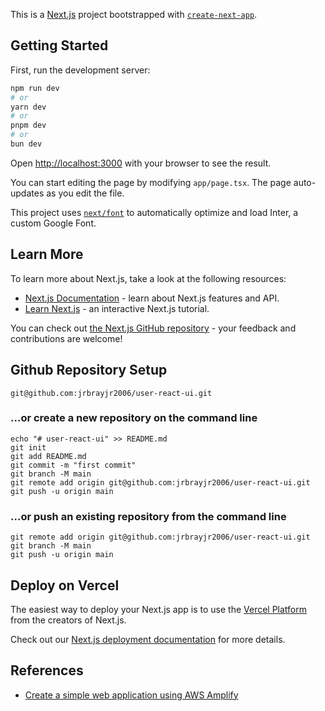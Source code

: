 This is a [Next.js](https://nextjs.org/) project bootstrapped with [`create-next-app`](https://github.com/vercel/next.js/tree/canary/packages/create-next-app).

## Getting Started

First, run the development server:

```bash
npm run dev
# or
yarn dev
# or
pnpm dev
# or
bun dev
```

Open [http://localhost:3000](http://localhost:3000) with your browser to see the result.

You can start editing the page by modifying `app/page.tsx`. The page auto-updates as you edit the file.

This project uses [`next/font`](https://nextjs.org/docs/basic-features/font-optimization) to automatically optimize and load Inter, a custom Google Font.

## Learn More

To learn more about Next.js, take a look at the following resources:

- [Next.js Documentation](https://nextjs.org/docs) - learn about Next.js features and API.
- [Learn Next.js](https://nextjs.org/learn) - an interactive Next.js tutorial.

You can check out [the Next.js GitHub repository](https://github.com/vercel/next.js/) - your feedback and contributions are welcome!

## Github Repository Setup

```
git@github.com:jrbrayjr2006/user-react-ui.git
```

### …or create a new repository on the command line
```
echo "# user-react-ui" >> README.md
git init
git add README.md
git commit -m "first commit"
git branch -M main
git remote add origin git@github.com:jrbrayjr2006/user-react-ui.git
git push -u origin main
```

### …or push an existing repository from the command line
```
git remote add origin git@github.com:jrbrayjr2006/user-react-ui.git
git branch -M main
git push -u origin main
```

## Deploy on Vercel

The easiest way to deploy your Next.js app is to use the [Vercel Platform](https://vercel.com/new?utm_medium=default-template&filter=next.js&utm_source=create-next-app&utm_campaign=create-next-app-readme) from the creators of Next.js.

Check out our [Next.js deployment documentation](https://nextjs.org/docs/deployment) for more details.

## References

- [Create a simple web application using AWS Amplify](https://aws.amazon.com/getting-started/hands-on/build-react-app-amplify-graphql/)